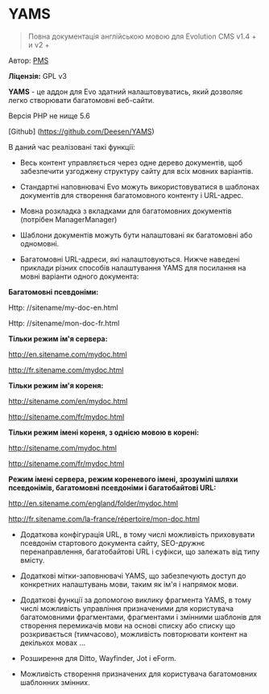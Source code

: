 YAMS
=====
> Повна документація англійською мовою для Evolution CMS v1.4 + и v2 +

Автор: [PMS](https://github.com/Deesen/)

**Ліцензія:** GPL v3

**YAMS** - це аддон для Evo здатний налаштовуватись, який дозволяє легко створювати багатомовні веб-сайти.

Версія PHP не нище 5.6

[Github] (https://github.com/Deesen/YAMS)

В даний час реалізовані такі функції:

* Весь контент управляється через одне дерево документів, щоб забезпечити узгоджену структуру сайту для всіх мовних варіантів.

* Стандартні наповнювачі Evo можуть використовуватися в шаблонах документів для створення багатомовного контенту і URL-адрес.

* Мовна розкладка з вкладками для багатомовних документів (потрібен ManagerManager)

* Шаблони документів можуть бути налаштовані як багатомовні або одномовні.

* Багатомовні URL-адреси, які налаштовуються. Нижче наведені приклади різних способів налаштування YAMS для посилання на мовні варіанти одного документа:

**Багатомовні псевдоніми:**

Http: //sitename/my-doc-en.html

Http: //sitename/mon-doc-fr.html

**Тільки режим ім'я сервера:**

http://en.sitename.com/mydoc.html

http://fr.sitename.com/mydoc.html

**Тільки режим ім'я кореня:**

http://sitename.com/en/mydoc.html

http://sitename.com/fr/mydoc.html

**Тільки режим імені кореня, з однією мовою в корені:**

http://sitename.com/mydoc.html

http://sitename.com/fr/mydoc.html

**Режим імені сервера, режим кореневого імені, зрозумілі шляхи псевдонімів, багатомовні псевдоніми і багатобайтові URL:**

http://en.sitename.com/england/folder/mydoc.html

http://fr.sitename.com/la-france/répertoire/mon-doc.html

* Додаткова конфігурація URL, в тому числі можливість приховувати псевдонім стартового документа сайту, SEO-дружнє перенаправлення, багатобайтові URL і суфікси, що залежать від типу вмісту.

* Додаткові мітки-заповнювачі YAMS, що забезпечують доступ до конкретних налаштувань мови, таким як ім'я і напрямок мови.

* Додаткові функції за допомогою виклику фрагмента YAMS, в тому числі можливість управління призначеними для користувача багатомовними фрагментами, фрагментами і змінними шаблонів для створення перемикачів мови на основі списку або списку що розкривається (тимчасово), можливість повторювати контент на декількох мовах ...

* Розширення для Ditto, Wayfinder, Jot і eForm.

* Можливість створення призначених для користувача багатомовних шаблонних змінних.
